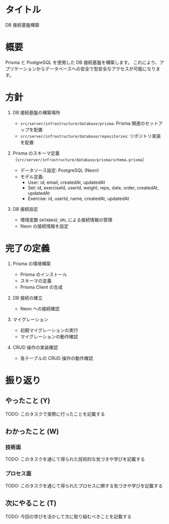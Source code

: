 # タイトル

DB 接続基盤構築

# 概要

Prisma と PostgreSQL を使用した DB 接続基盤を構築します。
これにより、アプリケーションからデータベースへの安全で型安全なアクセスが可能になります。

# 方針

1. DB 接続基盤の構築場所

   - `src/server/infrastructure/database/prisma`: Prisma 関連のセットアップを配置
   - `src/server/infrastructure/database/repositories`: リポジトリ実装を配置

2. Prisma のスキーマ定義（`src/server/infrastructure/database/prisma/schema.prisma`）

   - データソース設定: PostgreSQL (Neon)
   - モデル定義:
     - User: id, email, createdAt, updatedAt
     - Set: id, exerciseId, userId, weight, reps, date, order, createdAt, updatedAt
     - Exercise: id, userId, name, createdAt, updatedAt

3. DB 接続設定
   - 環境変数 `DATABASE_URL` による接続情報の管理
   - Neon の接続情報を設定

# 完了の定義

1. Prisma の環境構築

   - Prisma のインストール
   - スキーマの定義
   - Prisma Client の生成

2. DB 接続の確立

   - Neon への接続確認

3. マイグレーション

   - 初期マイグレーションの実行
   - マイグレーションの動作確認

4. CRUD 操作の実装確認
   - 各テーブルの CRUD 操作の動作確認

# 振り返り

## やったこと (Y)

TODO: このタスクで実際に行ったことを記載する

## わかったこと (W)

### 技術面

TODO: このタスクを通じて得られた技術的な気づきや学びを記載する

### プロセス面

TODO: このタスクを通じて得られたプロセスに関する気づきや学びを記載する

## 次にやること (T)

TODO: 今回の学びを活かして次に取り組むべきことを記載する
